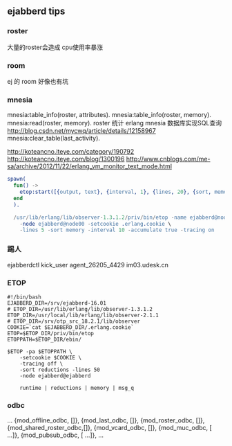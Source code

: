 ejabberd tips
------



### roster

大量的roster会造成 cpu使用率暴涨

### room 

ej 的 room 好像也有坑


### mnesia

mnesia:table_info(roster, attributes).
mnesia:table_info(roster, memory).
mnesia:read(roster, memory).
roster 统计
erlang mnesia 数据库实现SQL查询
http://blog.csdn.net/mycwq/article/details/12158967
mnesia:clear_table(last_activity).


http://koteancno.iteye.com/category/190792
http://koteancno.iteye.com/blog/1300196
http://www.cnblogs.com/me-sa/archive/2012/11/22/erlang_vm_monitor_text_mode.html
```erlang
spawn(
  fun() ->
    etop:start([{output, text}, {interval, 1}, {lines, 20}, {sort, memory}])
  end
  ).

  /usr/lib/erlang/lib/observer-1.3.1.2/priv/bin/etop -name ejabberd@node00  \
    -node ejabberd@node00 -setcookie .erlang.cookie \
    -lines 5 -sort memory -interval 10 -accumulate true -tracing on   
```

### 踢人
ejabberdctl kick_user agent_26205_4429 im03.udesk.cn

### ETOP
```shell
#!/bin/bash
EJABBERD_DIR=/srv/ejabberd-16.01
# ETOP_DIR=/usr/lib/erlang/lib/observer-1.3.1.2
ETOP_DIR=/usr/local/lib/erlang/lib/observer-2.1.1
# ETOP_DIR=/srv/otp_src_18.2.1/lib/observer
COOKIE=`cat $EJABBERD_DIR/.erlang.cookie`
ETOP=$ETOP_DIR/priv/bin/etop
ETOPPATH=$ETOP_DIR/ebin/

$ETOP -pa $ETOPPATH \
    -setcookie $COOKIE \
    -tracing off \
    -sort reductions -lines 50
    -node ejabberd@ejabberd

    runtime | reductions | memory | msg_q
```

### odbc
...
{mod_offline_odbc,  []},
{mod_last_odbc,     []},
{mod_roster_odbc,   []},
{mod_shared_roster_odbc,[]},
{mod_vcard_odbc,    []},
{mod_muc_odbc, [
  ...]},
{mod_pubsub_odbc, [
  ...]},
...
